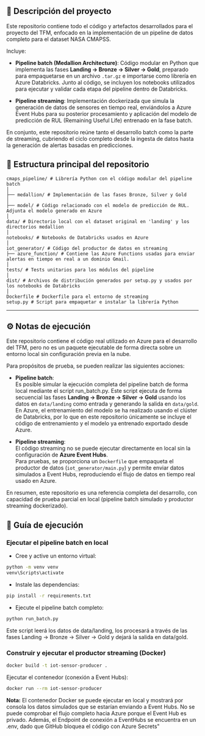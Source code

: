 
## 📄 Descripción del proyecto

Este repositorio contiene todo el código y artefactos desarrollados para el proyecto del TFM, enfocado en la implementación de un pipeline de datos completo para el dataset NASA CMAPSS.

Incluye:

- **Pipeline batch (Medallion Architecture)**: Código modular en Python que implementa las fases **Landing → Bronze → Silver → Gold**, preparado para empaquetarse en un archivo `.tar.gz` e importarse como librería en Azure Databricks. Junto al código, se incluyen los notebooks utilizados para ejecutar y validar cada etapa del pipeline dentro de Databricks.

- **Pipeline streaming**: Implementación dockerizada que simula la generación de datos de sensores en tiempo real, enviándolos a Azure Event Hubs para su posterior procesamiento y aplicación del modelo de predicción de RUL (Remaining Useful Life) entrenado en la fase batch.

En conjunto, este repositorio reúne tanto el desarrollo batch como la parte de streaming, cubriendo el ciclo completo desde la ingesta de datos hasta la generación de alertas basadas en predicciones.

## 📂 Estructura principal del repositorio

```
cmaps_pipeline/ # Librería Python con el código modular del pipeline batch
│
├── medallion/ # Implementación de las fases Bronze, Silver y Gold
│
├── model/ # Código relacionado con el modelo de predicción de RUL. Adjunta el modelo generado en Azure
│
data/ # Directorio local con el dataset original en 'landing' y los directorios medallion
│
notebooks/ # Notebooks de Databricks usados en Azure
│
iot_generator/ # Código del productor de datos en streaming
├── azure_function/ # Contiene las Azure Functions usadas para enviar alertas en tiempo en real a un dominio Gmail.
│
tests/ # Tests unitarios para los módulos del pipeline
│
dist/ # Archivos de distribución generados por setup.py y usados por los notebooks de Databricks
│
Dockerfile # Dockerfile para el entorno de streaming
setup.py # Script para empaquetar e instalar la librería Python
```

---

## ⚙️ Notas de ejecución

Este repositorio contiene el código real utilizado en Azure para el desarrollo del TFM, pero no es un paquete ejecutable de forma directa sobre un entorno local sin configuración previa en la nube.  

Para propósitos de prueba, se pueden realizar las siguientes acciones:

- **Pipeline batch**:  
Es posible simular la ejecución completa del pipeline batch de forma local mediante el script run_batch.py.
Este script ejecuta de forma secuencial las fases **Landing → Bronze → Silver → Gold** usando los datos en `data/landing` como entrada y generando la salida en `data/gold`.  
En Azure, el entrenamiento del modelo se ha realizado usando el clúster de Databricks, por lo que en este repositorio únicamente se incluye el código de entrenamiento y el modelo ya entrenado exportado desde Azure.

- **Pipeline streaming**:  
El código streaming no se puede ejecutar directamente en local sin la configuración de **Azure Event Hubs**.  
Para pruebas, se proporciona un `Dockerfile` que empaqueta el productor de datos (`iot_generator/main.py`) y permite enviar datos simulados a Event Hubs, reproduciendo el flujo de datos en tiempo real usado en Azure.

En resumen, este repositorio es una referencia completa del desarrollo, con capacidad de prueba parcial en local (pipeline batch simulado y productor streaming dockerizado).


## 🚀 Guía de ejecución



### Ejecutar el pipeline batch en local

* Cree y active un entorno virtual:

```bash
python -m venv venv
venv\Scripts\activate   
```

* Instale las dependencias:

```bash
pip install -r requirements.txt
```

* Ejecute el pipeline batch completo:

```bash
python run_batch.py
```

Este script leerá los datos de data/landing, los procesará a través de las fases Landing → Bronze → Silver → Gold y dejará la salida en data/gold.

### Construir y ejecutar el productor streaming (Docker)

```bash
docker build -t iot-sensor-producer .
```
Ejecutar el contenedor (conexión a Event Hubs):

```bash
docker run --rm iot-sensor-producer
```
**Nota:** El contenedor Docker se puede ejecutar en local y mostrará por consola los datos simulados que se estarían enviando a Event Hubs. No se puede comprobar el flujo completo hacia Azure porque el Event Hub es privado. Además, el Endpoint de conexión a EventHubs se encuentra en un .env, dado que GitHub bloquea el código con Azure Secrets"
